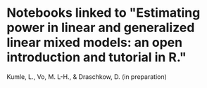 # Notebooks linked to "Estimating power in linear and generalized linear mixed models: an open introduction and tutorial in R."  

Kumle, L., Vo, M. L-H., & Draschkow, D. (in preparation) 




